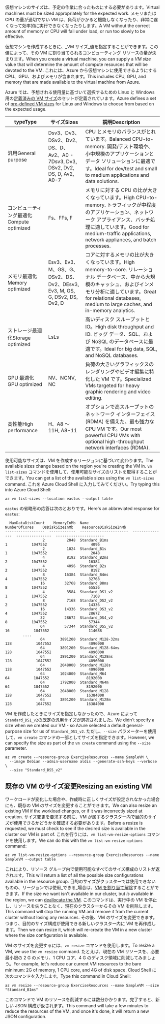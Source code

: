<span data-ttu-id="b8ca7-101">仮想マシンのサイズは、予定の作業に合ったものにする必要があります。</span><span class="sxs-lookup"><span data-stu-id="b8ca7-101">Virtual machines must be sized appropriately for the expected work.</span></span> <span data-ttu-id="b8ca7-102">メモリまたは CPU の量が適切でない VM は、負荷がかかると機能しなくなったり、非常に遅くなって効率的に実行できなくなったりします。</span><span class="sxs-lookup"><span data-stu-id="b8ca7-102">A VM without the correct amount of memory or CPU will fail under load, or run too slowly to be effective.</span></span> 

<span data-ttu-id="b8ca7-103">仮想マシンを作成するときに、_VM サイズ_値を指定することができます。この値によって、その VM に割り当てられるコンピューティング リソースの量が決まります。</span><span class="sxs-lookup"><span data-stu-id="b8ca7-103">When you create a virtual machine, you can supply a _VM size_ value that will determine the amount of compute resources that will be devoted to the VM.</span></span> <span data-ttu-id="b8ca7-104">これには、Azure から仮想マシンに使用できるようにする CPU、GPU、およびメモリが含まれます。</span><span class="sxs-lookup"><span data-stu-id="b8ca7-104">This includes CPU, GPU, and memory that are made available to the virtual machine from Azure.</span></span>

<span data-ttu-id="b8ca7-105">Azure では、予想される使用量に基づいて選択するための Linux と Windows 用の[定義済みの VM サイズ](https://docs.microsoft.com/azure/virtual-machines/linux/sizes)のセットが定義されています。</span><span class="sxs-lookup"><span data-stu-id="b8ca7-105">Azure defines a set of [pre-defined VM sizes](https://docs.microsoft.com/azure/virtual-machines/linux/sizes) for Linux and Windows to choose from based on the expected usage.</span></span> 

| <span data-ttu-id="b8ca7-106">type</span><span class="sxs-lookup"><span data-stu-id="b8ca7-106">Type</span></span> | <span data-ttu-id="b8ca7-107">サイズ</span><span class="sxs-lookup"><span data-stu-id="b8ca7-107">Sizes</span></span> | <span data-ttu-id="b8ca7-108">説明</span><span class="sxs-lookup"><span data-stu-id="b8ca7-108">Description</span></span> |
|------|-------|-------------|
| <span data-ttu-id="b8ca7-109">汎用</span><span class="sxs-lookup"><span data-stu-id="b8ca7-109">General purpose</span></span>   | <span data-ttu-id="b8ca7-110">Dsv3、Dv3、DSv2、Dv2、DS、D、Av2、A0 - 7</span><span class="sxs-lookup"><span data-stu-id="b8ca7-110">Dsv3, Dv3, DSv2, Dv2, DS, D, Av2, A0-7</span></span> | <span data-ttu-id="b8ca7-111">CPU とメモリのバランスがとれています。</span><span class="sxs-lookup"><span data-stu-id="b8ca7-111">Balanced CPU-to-memory.</span></span> <span data-ttu-id="b8ca7-112">開発/テスト環境や、小中規模のアプリケーションとデータ ソリューションに最適です。</span><span class="sxs-lookup"><span data-stu-id="b8ca7-112">Ideal for dev/test and small to medium applications and data solutions.</span></span> |
| <span data-ttu-id="b8ca7-113">コンピューティング最適化</span><span class="sxs-lookup"><span data-stu-id="b8ca7-113">Compute optimized</span></span> | <span data-ttu-id="b8ca7-114">Fs、F</span><span class="sxs-lookup"><span data-stu-id="b8ca7-114">Fs, F</span></span> | <span data-ttu-id="b8ca7-115">メモリに対する CPU の比が大きくなっています。</span><span class="sxs-lookup"><span data-stu-id="b8ca7-115">High CPU-to-memory.</span></span> <span data-ttu-id="b8ca7-116">トラフィックが中程度のアプリケーション、ネットワーク アプライアンス、バッチ処理に適しています。</span><span class="sxs-lookup"><span data-stu-id="b8ca7-116">Good for medium-traffic applications, network appliances, and batch processes.</span></span> |
| <span data-ttu-id="b8ca7-117">メモリ最適化</span><span class="sxs-lookup"><span data-stu-id="b8ca7-117">Memory optimized</span></span>  | <span data-ttu-id="b8ca7-118">Esv3、Ev3、M、GS、G、DSv2、DS、Dv2、D</span><span class="sxs-lookup"><span data-stu-id="b8ca7-118">Esv3, Ev3, M, GS, G, DSv2, DS, Dv2, D</span></span>   | <span data-ttu-id="b8ca7-119">コアに対するメモリの比が大きくなっています。</span><span class="sxs-lookup"><span data-stu-id="b8ca7-119">High memory-to-core.</span></span> <span data-ttu-id="b8ca7-120">リレーショナル データベース、中から大規模のキャッシュ、およびインメモリ分析に適しています。</span><span class="sxs-lookup"><span data-stu-id="b8ca7-120">Great for relational databases, medium to large caches, and in-memory analytics.</span></span> |
| <span data-ttu-id="b8ca7-121">ストレージ最適化</span><span class="sxs-lookup"><span data-stu-id="b8ca7-121">Storage optimized</span></span> | <span data-ttu-id="b8ca7-122">Ls</span><span class="sxs-lookup"><span data-stu-id="b8ca7-122">Ls</span></span> | <span data-ttu-id="b8ca7-123">高いディスク スループットと IO。</span><span class="sxs-lookup"><span data-stu-id="b8ca7-123">High disk throughput and IO.</span></span> <span data-ttu-id="b8ca7-124">ビッグ データ、SQL、および NoSQL のデータベースに最適です。</span><span class="sxs-lookup"><span data-stu-id="b8ca7-124">Ideal for big data, SQL, and NoSQL databases.</span></span> |
| <span data-ttu-id="b8ca7-125">GPU 最適化</span><span class="sxs-lookup"><span data-stu-id="b8ca7-125">GPU optimized</span></span> | <span data-ttu-id="b8ca7-126">NV、NC</span><span class="sxs-lookup"><span data-stu-id="b8ca7-126">NV, NC</span></span> | <span data-ttu-id="b8ca7-127">負荷の大きいグラフィックスのレンダリングやビデオ編集に特化した VM です。</span><span class="sxs-lookup"><span data-stu-id="b8ca7-127">Specialized VMs targeted for heavy graphic rendering and video editing.</span></span> |
| <span data-ttu-id="b8ca7-128">高性能</span><span class="sxs-lookup"><span data-stu-id="b8ca7-128">High performance</span></span> | <span data-ttu-id="b8ca7-129">H、A8 ～ 11</span><span class="sxs-lookup"><span data-stu-id="b8ca7-129">H, A8-11</span></span> | <span data-ttu-id="b8ca7-130">オプションで高スループットのネットワーク インターフェイス (RDMA) を備えた、最も強力な CPU VM です。</span><span class="sxs-lookup"><span data-stu-id="b8ca7-130">Our most powerful CPU VMs with optional high-throughput network interfaces (RDMA).</span></span> | 

<span data-ttu-id="b8ca7-131">使用可能なサイズは、VM を作成するリージョンに基づいて変わります。</span><span class="sxs-lookup"><span data-stu-id="b8ca7-131">The available sizes change based on the region you're creating the VM in.</span></span> <span data-ttu-id="b8ca7-132">`vm list-sizes` コマンドを使用して、使用可能なサイズのリストを取得することができます。</span><span class="sxs-lookup"><span data-stu-id="b8ca7-132">You can get a list of the available sizes using the `vm list-sizes` command.</span></span> <span data-ttu-id="b8ca7-133">これを Azure Cloud Shell に入力してみてください。</span><span class="sxs-lookup"><span data-stu-id="b8ca7-133">Try typing this into Azure Cloud Shell:</span></span>

```azurecli
az vm list-sizes --location eastus --output table
```

<span data-ttu-id="b8ca7-134">`eastus` の省略形の応答は次のとおりです。</span><span class="sxs-lookup"><span data-stu-id="b8ca7-134">Here's an abbreviated response for `eastus`:</span></span>

```
  MaxDataDiskCount    MemoryInMb  Name                      NumberOfCores    OsDiskSizeInMb    ResourceDiskSizeInMb
------------------  ------------  ----------------------  ---------------  ----------------  ----------------------
                 2          2048  Standard_B1ms                         1           1047552                    4096
                 2          1024  Standard_B1s                          1           1047552                    2048
                 4          8192  Standard_B2ms                         2           1047552                   16384
                 4          4096  Standard_B2s                          2           1047552                    8192
                 8         16384  Standard_B4ms                         4           1047552                   32768
                16         32768  Standard_B8ms                         8           1047552                   65536
                 4          3584  Standard_DS1_v2                       1           1047552                    7168
                 8          7168  Standard_DS2_v2                       2           1047552                   14336
                16         14336  Standard_DS3_v2                       4           1047552                   28672
                32         28672  Standard_DS4_v2                       8           1047552                   57344
                64         57344  Standard_DS5_v2                      16           1047552                  114688
        ....
                64       3891200  Standard_M128-32ms                  128           1047552                 4096000
                64       3891200  Standard_M128-64ms                  128           1047552                 4096000
                64       3891200  Standard_M128ms                     128           1047552                 4096000
                64       2048000  Standard_M128s                      128           1047552                 4096000
                64       1024000  Standard_M64                         64           1047552                 8192000
                64       1792000  Standard_M64m                        64           1047552                 8192000
                64       2048000  Standard_M128                       128           1047552                16384000
                64       3891200  Standard_M128m                      128           1047552                16384000
```

<span data-ttu-id="b8ca7-135">VM を作成したときにサイズを指定しなかったので、Azure によって `Standard_DS1_v2`の既定の汎用サイズが選択されました。</span><span class="sxs-lookup"><span data-stu-id="b8ca7-135">We didn't specify a size when we created our VM - so Azure selected a default general-purpose size for us of `Standard_DS1_v2`.</span></span> <span data-ttu-id="b8ca7-136">ただし、`--size` パラメーターを使用して、`vm create` コマンドの一部としてサイズを指定できます。</span><span class="sxs-lookup"><span data-stu-id="b8ca7-136">However, we can specify the size as part of the `vm create` command using the `--size` parameter.</span></span>

```azurecli
az vm create --resource-group ExerciseResources --name SampleVM \
  --image Debian --admin-username aldis --generate-ssh-keys --verbose \
  --size "Standard_DS5_v2"
```

## <a name="resizing-an-existing-vm"></a><span data-ttu-id="b8ca7-137">既存の VM のサイズ変更</span><span class="sxs-lookup"><span data-stu-id="b8ca7-137">Resizing an existing VM</span></span>
<span data-ttu-id="b8ca7-138">ワークロードが変化した場合や、作成時に正しくサイズが設定されなかった場合にも、既存の VM のサイズを変更することができます。</span><span class="sxs-lookup"><span data-stu-id="b8ca7-138">We can also resize an existing VM if the workload changes, or if it was incorrectly sized at creation.</span></span> <span data-ttu-id="b8ca7-139">サイズ変更を要求する前に、VM が属するクラスター内で目的のサイズが使用できるかどうかを確認する必要があります。</span><span class="sxs-lookup"><span data-stu-id="b8ca7-139">Before a resize is requested, we must check to see if the desired size is available in the cluster our VM is part of.</span></span> <span data-ttu-id="b8ca7-140">これを行うには、`vm list-vm-resize-options` コマンドを使用します。</span><span class="sxs-lookup"><span data-stu-id="b8ca7-140">We can do this with the `vm list-vm-resize-options` command:</span></span>

```azurecli
az vm list-vm-resize-options --resource-group ExerciseResources --name SampleVM --output table
```

<span data-ttu-id="b8ca7-141">これにより、リソース グループ内で使用可能なすべてのサイズ構成のリストが返されます。</span><span class="sxs-lookup"><span data-stu-id="b8ca7-141">This will return a list of all the possible size configurations available in the resource group.</span></span> <span data-ttu-id="b8ca7-142">目的のサイズがクラスターでは使用できないものの、リージョンでは使用_できる_場合は、[VM を割り当て解除](https://docs.microsoft.com/cli/azure/vm?view=azure-cli-latest#az-vm-deallocate)することができます。</span><span class="sxs-lookup"><span data-stu-id="b8ca7-142">If the size we want isn't available in our cluster, but _is_ available in the region, we can [deallocate the VM](https://docs.microsoft.com/cli/azure/vm?view=azure-cli-latest#az-vm-deallocate).</span></span> <span data-ttu-id="b8ca7-143">このコマンドは、実行中の VM を停止し、リソースを失うことなく、現在のクラスターからその VM を削除します。</span><span class="sxs-lookup"><span data-stu-id="b8ca7-143">This command will stop the running VM and remove it from the current cluster without losing any resources.</span></span> <span data-ttu-id="b8ca7-144">その後、VM のサイズを変更できます。つまり、目的のサイズ構成が使用できる新しいクラスター内に VM を再作成します。</span><span class="sxs-lookup"><span data-stu-id="b8ca7-144">Then we can resize it, which will re-create the VM in a new cluster where the size configuration is available.</span></span>

<span data-ttu-id="b8ca7-145">VM のサイズを変更するには、`vm resize` コマンドを使用します。</span><span class="sxs-lookup"><span data-stu-id="b8ca7-145">To resize a VM, we use the `vm resize` command.</span></span> <span data-ttu-id="b8ca7-146">たとえば、現在の VM リソースを、必要最小限の 2 G のメモリ、1 CPU コア、4 G のディスク領域に削減してみましょう。</span><span class="sxs-lookup"><span data-stu-id="b8ca7-146">For example, let's reduce our current VM resources to the bare minimum: 2G of memory, 1 CPU core, and 4G of disk space.</span></span> <span data-ttu-id="b8ca7-147">Cloud Shell に次のコマンドを入力します。</span><span class="sxs-lookup"><span data-stu-id="b8ca7-147">Type this command in Cloud Shell:</span></span>

```azurecli
az vm resize --resource-group ExerciseResources --name SampleVM --size "Standard_B1ms"
```

<span data-ttu-id="b8ca7-148">このコマンドで VM のリソースを削減するには数分かかります。完了すると、新しい JSON 構成が返されます。</span><span class="sxs-lookup"><span data-stu-id="b8ca7-148">This command will take a few minutes to reduce the resources of the VM, and once it's done, it will return a new JSON configuration.</span></span>